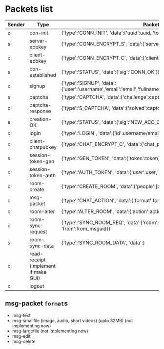 
# Packets list

|Sender|Type|Packet Structure|
|-|------------------|--------------------------------------------------------------------------------------------------|
|c|con-init|{'type':'CONN_INIT', 'data':{'uuid':uuid, 'token':none}}|
|s|server-epbkey|{'type':'CONN_ENCRYPT_S', 'data':{'server_epbkey':pem}}|
|c|client-epbkey|{'type':'CONN_ENCRYPT_C', 'data':{'client_epbkey':pem}}|
|s|con-established|{'type':'STATUS', 'data':{'sig':'CONN_OK'}}|
|c|signup|{'type':'SIGNUP', 'data':{'user':'username','email':'email','fullname':'fullname','dob':dob,'password':'password'}}|
|s|captcha|{'type':'CAPTCHA', 'data':{'challenge':captcha}}|
|c|captcha-response|{'type':'S_CAPTCHA', 'data':{'solved':captcha_resp}}|
|s|creation-OK|{'type':'STATUS', 'data':{'sig':'NEW_ACC_OK'}}|
|c|login|{'type':'LOGIN', 'data':{'id':username/email,'password':password,'save':True or False}}|
|c|client-chatpubkey|{'type':'CHAT_ENCRYPT_C', 'data':{'chat_pubkey':pem}}|
|s|session-token-gen|{'type':'GEN_TOKEN', 'data':{'token':token}}|
|c|session-token-auth|{'type':'AUTH_TOKEN', 'data':{'user':user,'token':token}}|
|c|room-create|{'type':'CREATE_ROOM', 'data':{'people':[creator_username,user2,...]}}|
|c|msg-packet|{'type':'CHAT_ACTION', 'data':{'format':format, 'msg':message}}|
|c|room-alter|{'type':'ALTER_ROOM', 'data':{'action':action, 'actiondata':actiondata}}|
|c|room-sync-request|{'type':'SYNC_ROOM_REQ', 'data':{'room':roomuid, 'count':no_of_messages, 'from':from_msguid}}|
|s|room-sync-data|{'type':'SYNC_ROOM_DATA', 'data':}
|c|read-receipt (implement if make GUI)||
|c|logout||

## msg-packet `format`s

- msg-text
- msg-smallfile (image, audio, short videos) (upto 32MB) (not implementing now)
- msg-largefile (not implementing now)
- msg-edit
- msg-delete
